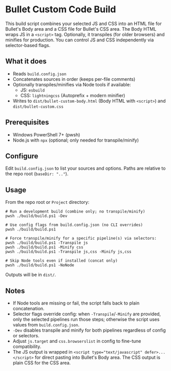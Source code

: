 # Bullet Custom Code Build

This build script combines your selected JS and CSS into an HTML file for Bullet's Body area and a CSS file for Bullet's CSS area. The Body HTML wraps JS in a `<script>` tag. Optionally, it transpiles (for older browsers) and minifies for production. You can control JS and CSS independently via selector-based flags.

## What it does

- Reads `build.config.json`
- Concatenates sources in order (keeps per-file comments)
- Optionally transpiles/minifies via Node tools if available:
  - JS: `esbuild`
  - CSS: `lightningcss` (Autoprefix + modern minifier)
- Writes to `dist/bullet-custom-body.html` (Body HTML with `<script>`) and `dist/bullet-custom.css`

## Prerequisites

- Windows PowerShell 7+ (pwsh)
- Node.js with `npx` (optional; only needed for transpile/minify)

## Configure

Edit `build.config.json` to list your sources and options. Paths are relative to the repo root (`baseDir: ".."`).

## Usage

From the repo root or `Project` directory:

```pwsh
# Run a development build (combine only; no transpile/minify)
pwsh ./build/build.ps1 -Dev

# Use config flags from build.config.json (no CLI overrides)
pwsh ./build/build.ps1

# Force transpile/minify for a specific pipeline(s) via selectors:
pwsh ./build/build.ps1 -Transpile js
pwsh ./build/build.ps1 -Minify css
pwsh ./build/build.ps1 -Transpile js,css -Minify js,css

# Skip Node tools even if installed (concat only)
pwsh ./build/build.ps1 -NoNode
```

Outputs will be in `dist/`.

## Notes

- If Node tools are missing or fail, the script falls back to plain concatenation.
- Selector flags override config: when `-Transpile`/`-Minify` are provided, only the selected pipelines run those steps; otherwise the script uses values from `build.config.json`.
- `-Dev` disables transpile and minify for both pipelines regardless of config or selectors.
- Adjust `js.target` and `css.browserslist` in config to fine-tune compatibility.
- The JS output is wrapped in `<script type="text/javascript" defer>...</script>` for direct pasting into Bullet's Body area. The CSS output is plain CSS for the CSS area.
